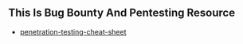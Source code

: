
## This Is Bug Bounty And Pentesting Resource 

  - [penetration-testing-cheat-sheet](https://github.com/ivan-sincek/penetration-testing-cheat-sheet)








